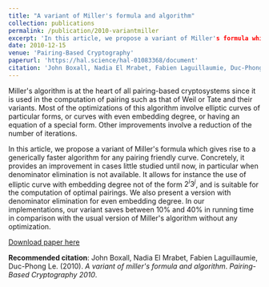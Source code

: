 ```yaml
---
title: "A variant of Miller's formula and algorithm"
collection: publications
permalink: /publication/2010-variantmiller
excerpt: 'In this article, we propose a variant of Miller's formula which gives rise to a generically faster algorithm for any pairing friendly curve. It allows for instance the use of elliptic curve with embedding degree not of the form $2^i3^j$, and is suitable for the computation of optimal pairings.'
date: 2010-12-15
venue: 'Pairing-Based Cryptography'
paperurl: 'https://hal.science/hal-01083368/document'
citation: 'John Boxall, Nadia El Mrabet, Fabien Laguillaumie, Duc-Phong Le. (2010). &quot;Speeding up Ate Pairing Computation in Affine Coordinates.&quot; <i>Pairing 2010</i>.'
---
```


Miller's algorithm is at the heart of all pairing-based cryptosystems since it is used in the computation of pairing such as that of Weil or Tate and their variants. Most of the optimizations of this algorithm involve elliptic curves of particular forms, or curves with even embedding degree, or having an equation of a special form. Other improvements involve a reduction of the number of iterations.

In this article, we propose a variant of Miller's formula which gives rise to a generically faster algorithm for any pairing friendly curve. Concretely, it provides an improvement in cases little studied until now, in particular when denominator elimination is not available. It allows for instance the use of elliptic curve with embedding degree not of the form $2^i3^j$, and is suitable for the computation of optimal pairings. We also present a version with denominator elimination for even embedding degree. In our implementations, our variant saves between $10\%$ and $40\%$ in running time in comparison with the usual version of Miller's algorithm without any optimization.

[Download paper here](https://hal.science/hal-01083368/document)

**Recommended citation**: John Boxall, Nadia El Mrabet, Fabien Laguillaumie, Duc-Phong Le. (2010). *A variant of miller's formula and algorithm*. <i>Pairing-Based Cryptography 2010</i>.
